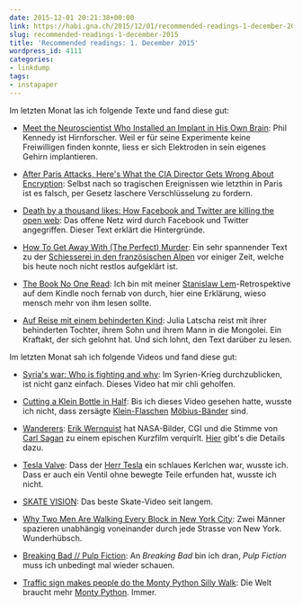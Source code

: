 ```yaml
---
date: 2015-12-01 20:21:38+00:00
link: https://habi.gna.ch/2015/12/01/recommended-readings-1-december-2015/
slug: recommended-readings-1-december-2015
title: 'Recommended readings: 1. December 2015'
wordpress_id: 4111
categories:
- linkdump
tags:
- instapaper
---
```


Im letzten Monat las ich folgende Texte und fand diese gut:





  * [Meet the Neuroscientist Who Installed an Implant in His Own Brain](http://www.technologyreview.com/news/543246/to-study-the-brain-a-doctor-puts-himself-under-the-knife/): Phil Kennedy ist Hirnforscher. Weil er für seine Experimente keine Freiwilligen finden konnte, liess er sich Elektroden in sein eigenes Gehirn implantieren.


  * [After Paris Attacks, Here's What the CIA Director Gets Wrong About Encryption](http://www.wired.com/2015/11/paris-attacks-cia-director-john-brennan-what-he-gets-wrong-about-encryption-backdoors/): Selbst nach so tragischen Ereignissen wie letzthin in Paris ist es falsch, per Gesetz laschere Verschlüsselung zu fordern.


  * [Death by a thousand likes: How Facebook and Twitter are killing the open web](http://qz.com/545048/death-by-a-thousand-likes-how-facebook-and-twitter-are-killing-the-open-web/): Das offene Netz wird durch Facebook und Twitter angegriffen. Dieser Text erklärt die Hintergründe.


  * [How To Get Away With (The Perfect) Murder](http://www.gq.com/story/alps-murder-chevaline): Ein sehr spannender Text zu der [Schiesserei in den französischen Alpen](https://en.wikipedia.org/wiki/Annecy_shootings) vor einiger Zeit, welche bis heute noch nicht restlos aufgeklärt ist.


  * [The Book No One Read](http://nautil.us/issue/28/2050/the-book-no-one-read): Ich bin mit meiner [Stanislaw Lem](http://lem.pl)-Retrospektive auf dem Kindle noch fernab von durch, hier eine Erklärung, wieso mensch mehr von ihm lesen sollte.


  * [Auf Reise mit einem behinderten Kind](http://sz-magazin.sueddeutsche.de/texte/anzeigen/43681/Ins-Ungewisse/): Julia Latscha reist mit ihrer behinderten Tochter, ihrem Sohn und ihrem Mann in die Mongolei. Ein Kraftakt, der sich gelohnt hat. Und sich lohnt, den Text darüber zu lesen.



Im letzten Monat sah ich folgende Videos und fand diese gut:



  * [Syria's war: Who is fighting and why](https://www.youtube.com/watch?v=NKb9GVU8bHE): Im Syrien-Krieg durchzublicken, ist nicht ganz einfach. Dieses Video hat mir chli geholfen.


  * [Cutting a Klein Bottle in Half](https://www.youtube.com/watch?v=I3ZlhxaT_Ko): Bis ich dieses Video gesehen hatte, wusste ich nicht, dass zersägte [Klein-Flaschen](http://enwp.org/klein_bottle) [Möbius-Bänder](https://enwp.org/Möbius_strip) sind.


  * [Wanderers](https://vimeo.com/108650530): [Erik Wernquist](http://www.erikwernquist.com) hat NASA-Bilder, CGI und die Stimme von [Carl Sagan](https://en.wikipedia.org/wiki/Carl_Sagan) zu einem epischen Kurzfilm verquirlt. [Hier](http://www.erikwernquist.com/wanderers/what.html) gibt's die Details dazu.


  * [Tesla Valve](https://www.youtube.com/watch?v=ozFBsMyyDSE): Dass der [Herr Tesla](https://en.wikipedia.org/wiki/Nikola_Tesla) ein schlaues Kerlchen war, wusste ich. Dass er auch ein Ventil ohne bewegte Teile erfunden hat, wusste ich nicht.


  * [SKATE VISION](https://vimeo.com/144395329): Das beste Skate-Video seit langem.


  * [Why Two Men Are Walking Every Block in New York City](https://www.youtube.com/watch?v=RQCArJGIKpc): Zwei Männer spazieren unabhängig voneinander durch jede Strasse von New York. Wunderhübsch.


  * [Breaking Bad // Pulp Fiction](https://vimeo.com/142545495): An _Breaking Bad_ bin ich dran, _Pulp Fiction_ muss ich unbedingt mal wieder schauen.


  * [Traffic sign makes people do the Monty Python Silly Walk](https://www.youtube.com/watch?v=By95MlAGTjE): Die Welt braucht mehr [Monty Python](https://www.youtube.com/watch?v=9ZlBUglE6Hc). Immer.


